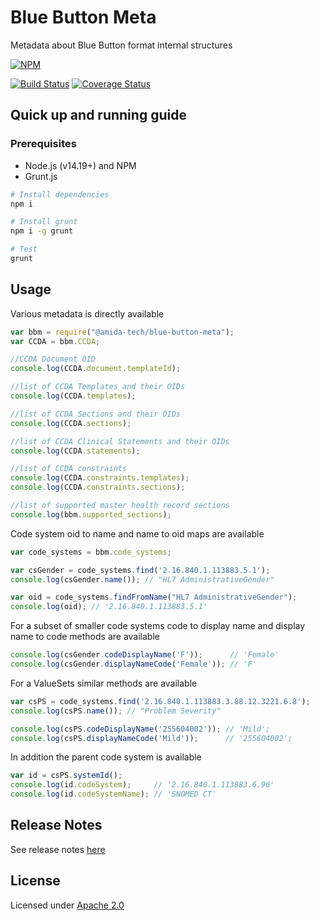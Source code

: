 Blue Button Meta
================

Metadata about Blue Button format internal structures

[![NPM](https://nodei.co/npm/@amida-tech/blue-button-meta.png)](https://nodei.co/npm/@amida-tech/blue-button-meta/)

[![Build Status](https://travis-ci.org/amida-tech/blue-button-meta.svg)](https://travis-ci.org/amida-tech/blue-button-meta)
[![Coverage Status](https://coveralls.io/repos/amida-tech/blue-button-meta/badge.png)](https://coveralls.io/r/amida-tech/blue-button-meta)

## Quick up and running guide

### Prerequisites

- Node.js (v14.19+) and NPM
- Grunt.js

```sh
# Install dependencies
npm i

# Install grunt
npm i -g grunt

# Test
grunt

```

## Usage

Various metadata is directly available
``` javascript
var bbm = require("@amida-tech/blue-button-meta");
var CCDA = bbm.CCDA;

//CCDA Document OID
console.log(CCDA.document.templateId);

//list of CCDA Templates and their OIDs
console.log(CCDA.templates);

//list of CCDA Sections and their OIDs
console.log(CCDA.sections);

//list of CCDA Clinical Statements and their OIDs
console.log(CCDA.statements);

//list of CCDA constraints
console.log(CCDA.constraints.templates);
console.log(CCDA.constraints.sections);

//list of supported master health record sections
console.log(bbm.supported_sections);
```

Code system oid to name and name to oid maps are available
``` javascript
var code_systems = bbm.code_systems;

var csGender = code_systems.find('2.16.840.1.113883.5.1');
console.log(csGender.name()); // "HL7 AdministrativeGender"

var oid = code_systems.findFromName("HL7 AdministrativeGender");
console.log(oid); // '2.16.840.1.113883.5.1'
```
For a subset of smaller code systems code to display name and display name to code methods are available
``` javascript
console.log(csGender.codeDisplayName('F'));      // 'Female'
console.log(csGender.displayNameCode('Female')); // 'F'
```
For a ValueSets similar methods are available
``` javascript
var csPS = code_systems.find('2.16.840.1.113883.3.88.12.3221.6.8');
console.log(csPS.name()); // "Problem Severity"

console.log(csPS.codeDisplayName('255604002')); // 'Mild';
console.log(csPS.displayNameCode('Mild'));      // '255604002';
```
In addition the parent code system is available
``` javascript
var id = csPS.systemId();
console.log(id.codeSystem);     // '2.16.840.1.113883.6.96'
console.log(id.codeSystemName); // 'SNOMED CT'
```

## Release Notes

See release notes [here](./RELEASENOTES.md)

## License

Licensed under [Apache 2.0](./LICENSE)


